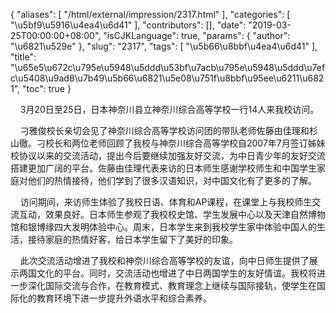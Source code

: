 {
    "aliases": [
        "/html/external/impression/2317.html"
    ],
    "categories": [
        "\u5bf9\u5916\u4ea4\u6d41"
    ],
    "contributors": [],
    "date": "2019-03-25T00:00:00+08:00",
    "isCJKLanguage": true,
    "params": {
        "author": "\u6821\u529e"
    },
    "slug": "2317",
    "tags": [
        "\u5b66\u8bbf\u4ea4\u6d41"
    ],
    "title": "\u65e5\u672c\u795e\u5948\u5ddd\u53bf\u7acb\u795e\u5948\u5ddd\u7efc\u5408\u9ad8\u7b49\u5b66\u6821\u5e08\u751f\u8bbf\u95ee\u6211\u6821",
    "toc": true
}

    3月20日至25日，日本神奈川县立神奈川综合高等学校一行14人来我校访问。




    刁雅俊校长亲切会见了神奈川综合高等学校访问团的带队老师佐藤由佳理和杉山徹。刁校长和两位老师回顾了我校与神奈川综合高等学校自2007年7月签订姊妹校协议以来的交流活动，提出今后要继续加强友好交流，为中日青少年的友好交流搭建更加广阔的平台。佐藤由佳理代表来访的日本师生感谢学校师生和中国学生家庭对他们的热情接待，他们学到了很多汉语知识，对中国文化有了更多的了解。




    访问期间，来访师生体验了我校日语、体育和AP课程，在课堂上与我校师生交流互动，效果良好。日本师生参观了我校校史馆、学生发展中心以及天津自然博物馆和银博缘四大发明体验中心。周末，日本学生来到我校学生家中体验中国人的生活，接待家庭的热情好客，给日本学生留下了美好的印象。




    此次交流活动增进了我校和神奈川综合高等学校的友谊，向中日师生提供了展示两国文化的平台。同时，交流活动也增进了中日两国学生的友好情谊。我校将进一步深化国际交流与合作，在教育模式、教育理念上继续与国际接轨，使学生在国际化的教育环境下进一步提升外语水平和综合素养。  




